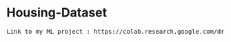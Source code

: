 # Housing-Dataset
<pre>
Link to my ML project : https://colab.research.google.com/drive/1CyVXqa9-6GaDTcVmto466DAgSxXXcyKi#scrollTo=FyJK1P707nuh
</pre>
